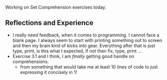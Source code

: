 Working on Set Comprehension exercises today.  

## Reflections and Experience  
  
- I really need feedback, when it comes to programming. I cannot face a blank page. I always seem to start with printing something out to screen and then my brain kind of kicks into gear. Everything after that is just type, print, is this what I expected, if not then fix, type, print …  
- Exercise 3.1 and I think, I am *finally* getting good handle on comprehensions.  
    - from something that would take me at least 10 lines of code to just expressing it concisely in 1!